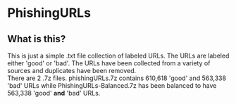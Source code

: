 # PhishingURLs

## What is this?
This is just a simple .txt file collection of labeled URLs. The URLs are labeled either 'good' or 'bad'. The URLs have been collected from a variety of sources and duplicates have been removed.<br>
There are 2 .7z files. phishingURLs.7z contains 610,618 'good' and 563,338 'bad' URLs while PhishingURLs-Balanced.7z has been balanced to have 563,338 'good' <b>and</b> 'bad' URLs.
